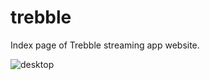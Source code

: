 # trebble

Index page of Trebble streaming app website. 


![desktop](https://cloud.githubusercontent.com/assets/19606911/19628954/2035f878-9962-11e6-8b09-f31c00e59591.png)

